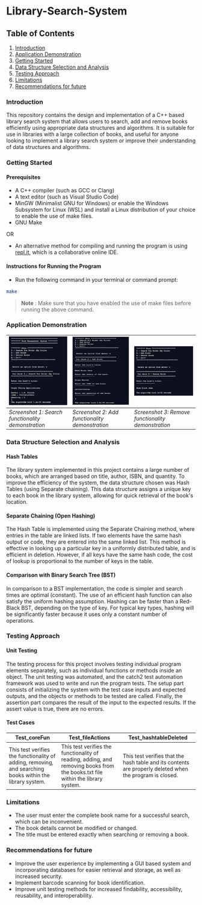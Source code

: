 # Library-Search-System

## Table of Contents
1. [Introduction](#introduction)
2. [Application Demonstration](#application-demonstration)
3. [Getting Started](#getting-started)
4. [Data Structure Selection and Analysis](#data-structure-selection-and-analysis)
5. [Testing Approach](#testing-approach)
6. [Limitations](#limitations)
7. [Recommendations for future](#Recommendations-for-future)

### Introduction
This repository contains the design and implementation of a C++ based library search system that allows users to search, add and remove books efficiently using appropriate data structures and algorithms. It is suitable for use in libraries with a large collection of books, and useful for anyone looking to implement a library search system or improve their understanding of data structures and algorithms.

### Getting Started

#### Prerequisites
- A C++ compiler (such as GCC or Clang)
- A text editor (such as Visual Studio Code)
- MinGW (Minimalist GNU for Windows) or enable the Windows Subsystem for Linux (WSL) and install a Linux distribution of your choice to enable the use of make files.
- GNU Make

OR

- An alternative method for compiling and running the program is using [repl.it](https://repl.it/), which is a collaborative online IDE.

#### Instructions for Running the Program
- Run the following command in your terminal or command prompt:
```bash
make
```
> **Note**
> : Make sure that you have enabled the use of make files before running the above command.

### Application Demonstration
| ![](https://github.com/Deadrep/Library-Search-System/blob/main/SC_1.png) | ![](https://github.com/Deadrep/Library-Search-System/blob/main/SC_2.png) | ![](https://github.com/Deadrep/Library-Search-System/blob/main/SC_3.png) |
| --- | ----------- | ----------- |
| *Screenshot 1: Search functionality demonstration* | *Screenshot 2: Add functionality demonstration* | *Screenshot 3: Remove functionality demonstration* |

### Data Structure Selection and Analysis

#### Hash Tables

The library system implemented in this project contains a large number of books, which are arranged based on title, author, ISBN, and quantity. To improve the efficiency of the system, the data structure chosen was Hash Tables (using Separate chaining). This data structure assigns a unique key to each book in the library system, allowing for quick retrieval of the book's location.

#### Separate Chaining (Open Hashing)

The Hash Table is implemented using the Separate Chaining method, where entries in the table are linked lists. If two elements have the same hash output or code, they are entered into the same linked list. This method is effective in looking up a particular key in a uniformly distributed table, and is efficient in deletion. However, if all keys have the same hash code, the cost of lookup is proportional to the number of keys in the table.

#### Comparison with Binary Search Tree (BST)

In comparison to a BST implementation, the code is simpler and search times are optimal (constant). The use of an efficient hash function can also satisfy the uniform hashing assumption. Hashing can be faster than a Red-Black BST, depending on the type of key. For typical key types, hashing will be significantly faster because it uses only a constant number of operations.

### Testing Approach

#### Unit Testing
The testing process for this project involves testing individual program elements separately, such as individual functions or methods inside an object. The unit testing was automated, and the catch2 test automation framework was used to write and run the program tests. The setup part consists of initializing the system with the test case inputs and expected outputs, and the objects or methods to be tested are called. Finally, the assertion part compares the result of the input to the expected results. If the assert value is true, there are no errors.

#### Test Cases

| Test_coreFun | Test_fileActions | Test_hashtableDeleted |
| --- | ----------- | ----------- |
| This test verifies the functionality of adding, removing, and searching books within the library system. | This test verifies the functionality of reading, adding, and removing books from the books.txt file within the library system. | This test verifies that the hash table and its contents are properly deleted when the program is closed. |

### Limitations
- The user must enter the complete book name for a successful search, which can be inconvenient. 
- The book details cannot be modified or changed. 
- The title must be entered exactly when searching or removing a book.

### Recommendations for future
- Improve the user experience by implementing a GUI based system and incorporating databases for easier retrieval and storage, as well as increased security.
- Implement barcode scanning for book identification.
- Improve unit testing methods for increased findability, accessibility, reusability, and interoperability.

